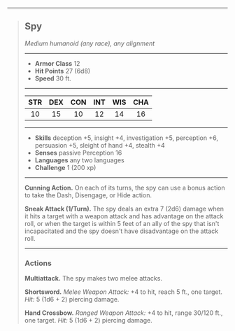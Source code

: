 ***
> ## Spy
> *Medium humanoid (any race), any alignment*
> 
> ***
> 
> - **Armor Class** 12
> - **Hit Points** 27 (6d8)
> - **Speed** 30 ft.
> 
> ***
> 
> |STR|DEX|CON|INT|WIS|CHA|
> |:---:|:---:|:---:|:---:|:---:|:---:|
> |10|15|10|12|14|16|
> 
> ***
> 
> - **Skills** deception +5, insight +4, investigation +5, perception +6, persuasion +5, sleight of hand +4, stealth +4
> - **Senses** passive Perception 16
> - **Languages** any two languages
> - **Challenge** 1 (200 xp)
> 
> ***
> 
> **Cunning Action.** On each of its turns, the spy can use a bonus action to take the Dash, Disengage, or Hide action.
> 
> **Sneak Attack (1/Turn).** The spy deals an extra 7 (2d6) damage when it hits a target with a weapon attack and has advantage on the attack roll, or when the target is within 5 feet of an ally of the spy that isn't incapacitated and the spy doesn't have disadvantage on the attack roll.
> 
> ***
> 
> ### Actions
> **Multiattack.** The spy makes two melee attacks.
> 
> **Shortsword.** *Melee Weapon Attack:* +4 to hit, reach 5 ft., one target. *Hit:* 5 (1d6 + 2) piercing damage.
> 
> **Hand Crossbow.** *Ranged Weapon Attack:* +4 to hit, range 30/120 ft., one target. *Hit:* 5 (1d6 + 2) piercing damage.